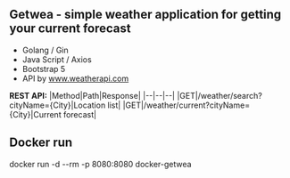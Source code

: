 ## Getwea  -  simple weather application for getting your current forecast

- Golang / Gin
- Java Script / Axios
- Bootstrap 5
- API by www.weatherapi.com

**REST API:**
|Method|Path|Response|
|--|--|--|
|GET|/weather/search?cityName={City}|Location list|
|GET|/weather/current?cityName={City}|Current forecast|

## Docker run
docker run -d --rm -p 8080:8080 docker-getwea
